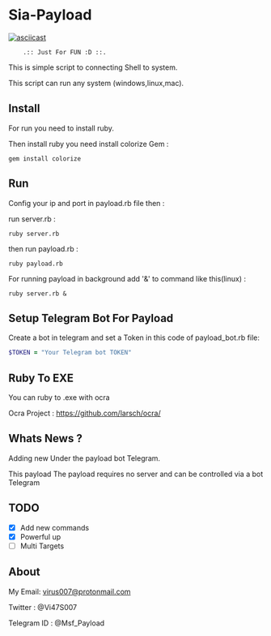# Sia-Payload
[![asciicast](https://asciinema.org/a/5w8ml9x8keu8ladp2tz5os598.png)](https://asciinema.org/a/5h763v4bdeotz5jyx4uhryvv4)

		.:: Just For FUN :D ::.

This is simple script to connecting Shell to system.

This script can run any system (windows,linux,mac).

## Install
For run you need to install ruby.

Then install ruby you need install colorize Gem :
```
gem install colorize
```

## Run

Config your ip and port in payload.rb file then :

run server.rb :
```
ruby server.rb
```

then run payload.rb :
```
ruby payload.rb
```

For running payload in background add '&' to command like this(linux) :

```
ruby server.rb &
```

## Setup Telegram Bot For Payload

Create a bot in telegram and set a Token in this code of payload_bot.rb
file:

```ruby
$TOKEN = "Your Telegram bot TOKEN" 
```

## Ruby To EXE

You can ruby to .exe with ocra

Ocra Project : https://github.com/larsch/ocra/

## Whats News ?

Adding new Under the payload bot Telegram.

This payload The payload requires no server and can be controlled via a bot Telegram

## TODO

- [X] Add new commands
- [X] Powerful up
- [ ] Multi Targets

## About

My Email: virus007@protonmail.com

Twitter : @Vi47S007

Telegram ID : @Msf_Payload